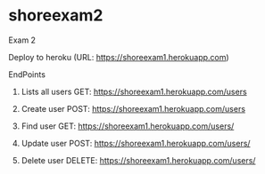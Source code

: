 # shoreexam2
Exam 2

Deploy to heroku (URL: https://shoreexam1.herokuapp.com)

EndPoints

1. Lists all users
GET: https://shoreexam1.herokuapp.com/users

2. Create user
POST: https://shoreexam1.herokuapp.com/users

3. Find user
GET: https://shoreexam1.herokuapp.com/users/<userid>

4. Update user
POST: https://shoreexam1.herokuapp.com/users/<userid>
  
5. Delete user
DELETE: https://shoreexam1.herokuapp.com/users/<userid>
  
  
